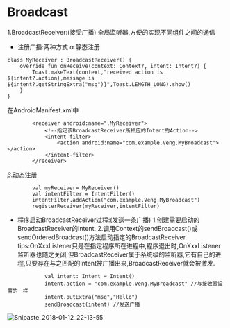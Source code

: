 Broadcast
===
1.BroadcastReceiver:(接受广播) 全局监听器,方便的实现不同组件之间的通信
- 注册广播:两种方式
$\alpha$.静态注册
```
class MyReceiver : BroadcastReceiver() {
    override fun onReceive(context: Context?, intent: Intent?) {
        Toast.makeText(context,"received action is ${intent?.action},message is ${intent?.getStringExtra("msg")}",Toast.LENGTH_LONG).show()
    }
}
```
在AndroidManifest.xml中
```
        <receiver android:name=".MyReceiver">
            <!--指定该BroadcastReceiver所相应的Intent的Action-->
            <intent-filter>
                <action android:name="com.example.Veng.MyBroadcast"></action>
            </intent-filter>
        </receiver>
```
$\beta$.动态注册
```
        val myReceiver= MyReceiver()
        val intentFilter = IntentFilter()
        intentFilter.addAction("com.example.Veng.MyBroadcast")
        registerReceiver(myReceiver,intentFilter)
```
- 程序启动BroadcastReceiver过程:(发送一条广播)
1.创建需要启动的BroadcastReceiver的Intent.
2.调用Context的sendBroadcast()或sendOrderedBroadcast()方法启动指定的BroadcastReceiver.
tips:OnXxxListener只是在指定程序所在进程中,程序退出时,OnXxxListener监听器也随之关闭,但BroadcastReceiver属于系统级的监听器,它有自己的进程,只要存在与之匹配的Intent被广播出来,BroadcastReceiver就会被激发.
```
            val intent: Intent = Intent()
            intent.action = "com.example.Veng.MyBroadcast" //与接收器设置的一样
            intent.putExtra("msg","Hello")
            sendBroadcast(intent) //发送广播
```
![Snipaste_2018-01-12_22-13-55]($res/Snipaste_2018-01-12_22-13-55.png)





